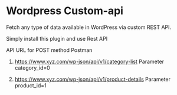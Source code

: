 # Wordpress Custom-api 

Fetch any type of data available in WordPress via custom REST API.

Simply install this plugin and use Rest API 

API URL for POST method Postman

1. https://www.xyz.com/wp-json/api/v1/category-list
Parameter 
category_id=0

2. https://www.xyz.com/wp-json/api/v1/product-details
Parameter 
product_id=1

